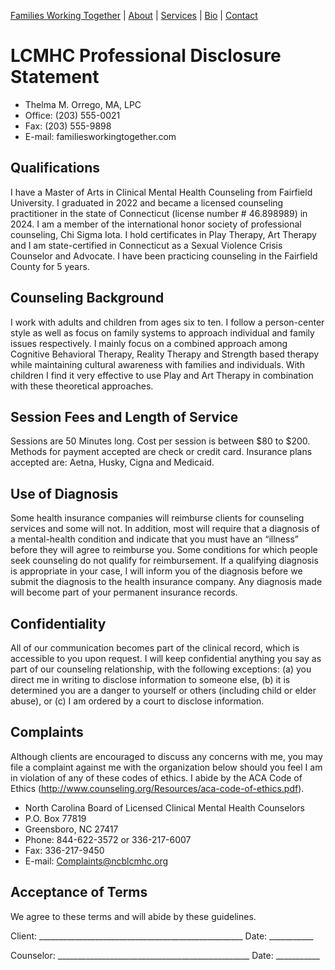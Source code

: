 [Families Working Together](https://familiesworkingtogether.github.io) | [About](index.md#about) | [Services](index.md#services) | [Bio](index.md#bio) | [Contact](index.md#contact)

# LCMHC Professional Disclosure Statement
* Thelma M. Orrego, MA, LPC
* Office: (203) 555-0021
* Fax: (203) 555-9898
* E-mail: familiesworkingtogether.com

## Qualifications 

I have a Master of Arts in Clinical Mental Health Counseling from Fairfield University.  I graduated in 2022 and became a licensed counseling practitioner in the state of Connecticut (license number # 46.898989) in 2024. I am a member of the international honor society of professional counseling, Chi Sigma Iota. I hold certificates in Play Therapy, Art Therapy and I am state-certified in Connecticut as a Sexual Violence Crisis Counselor and Advocate. I have been practicing counseling in the Fairfield County for 5 years.

## Counseling Background

I work with adults and children from ages six to ten. I follow a person-center style as well as focus on family systems to approach individual and family issues respectively. I mainly focus on a combined approach among Cognitive Behavioral Therapy, Reality Therapy and Strength based therapy while maintaining cultural awareness with families and individuals. With children I find it very effective to use Play and Art Therapy in combination with these theoretical approaches.

## Session Fees and Length of Service 

Sessions are 50 Minutes long. Cost per session is between $80 to $200. Methods for payment accepted are check or credit card. Insurance plans accepted are: Aetna, Husky, Cigna and Medicaid.

## Use of Diagnosis 

Some health insurance companies will reimburse clients for counseling services and some will not.  In addition, most will require that a diagnosis of a mental-health condition and indicate that you must have an “illness” before they will agree to reimburse you.  Some conditions for which people seek counseling do not qualify for reimbursement.  If a qualifying diagnosis is appropriate in your case, I will inform you of the diagnosis before we submit the diagnosis to the health insurance company.  Any diagnosis made will become part of your permanent insurance records.

## Confidentiality

All of our communication becomes part of the clinical record, which is accessible to you upon request.  I will keep confidential anything you say as part of our counseling relationship, with the following exceptions: (a) you direct me in writing to disclose information to someone else, (b) it is determined you are a danger to yourself or others (including child or elder abuse), or (c) I am ordered by a court to disclose information.  
 
## Complaints 

Although clients are encouraged to discuss any concerns with me, you may file a complaint against me with the organization below should you feel I am in violation of any of these codes of ethics. I abide by the ACA Code of Ethics (http://www.counseling.org/Resources/aca-code-of-ethics.pdf).
 

* North Carolina Board of Licensed Clinical Mental Health Counselors 
* P.O. Box 77819
* Greensboro, NC 27417
* Phone: 844-622-3572 or 336-217-6007
* Fax: 336-217-9450
* E-mail: Complaints@ncblcmhc.org	


## Acceptance of Terms

We agree to these terms and will abide by these guidelines.


Client:  ___________________________________________________   Date: ___________

Counselor:  ________________________________________________   Date: ___________
